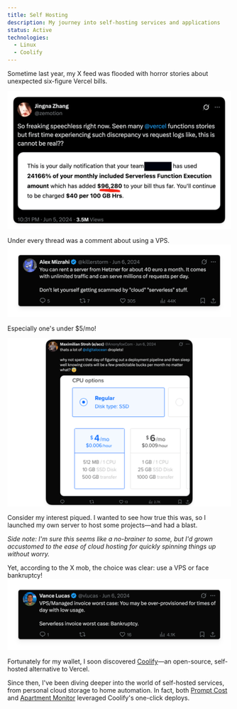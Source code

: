 ```yaml
---
title: Self Hosting
description: My journey into self-hosting services and applications
status: Active
technologies:
  - Linux
  - Coolify
---
```


Sometime last year, my X feed was flooded with horror stories about unexpected six-figure Vercel bills.

![vercel horror story](/assets/images/vercel-horror.png)


Under every thread was a comment about using a VPS. 
![helpful commentor](/assets/images/40dollar-hetzner.png)


Especially one's under $5/mo!

![less helpful commentor](/assets/images/4dollar-vps-anyone.png)


Consider my interest piqued. I wanted to see how true this was, so I launched my own server to host some projects—and had a blast.

*Side note: I'm sure this seems like a no-brainer to some, but I'd grown accustomed to the ease of cloud hosting for quickly spinning things up without worry.*

Yet, according to the X mob, the choice was clear: use a VPS or face bankruptcy!
![false dichotomy commentor](/assets/images/VPS-or-Bankruptcy.png)

Fortunately for my wallet, I soon discovered [Coolify](https://coolify.io/)—an open-source, self-hosted alternative to Vercel.

Since then, I've been diving deeper into the world of self-hosted services, from personal cloud storage to home automation. In fact, both [Prompt Cost](/projects/promptcost) and [Apartment Monitor](/projects/apartment-monitor) leveraged Coolify's one-click deploys. 

